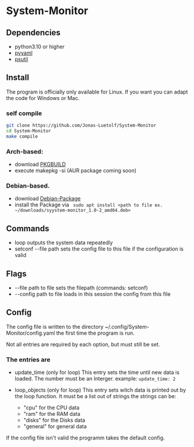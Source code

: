 # System-Monitor
## Dependencies
- python3.10 or higher
- [pyyaml](https://github.com/yaml/pyyaml)
- [psutil](https://github.com/giampaolo/psutil)


## Install
The program is officially only available for Linux. If you want you can adapt the code for Windows or Mac.

### self compile
```bash
git clone https://github.com/Jonas-Luetolf/System-Monitor
cd System-Monitor
make compile
```

### Arch-based:
- download [PKGBUILD](https://github.com/Jonas-Luetolf/System-Monitor/raw/master/PKGBUILD)
- execute makepkg -si
(AUR package coming soon)

### Debian-based.
- download [Debian-Package](https://github.com/Jonas-Luetolf/System-Monitor/raw/master/releases/system-monitor_1.0-2_amd64.deb)
- install the Package via ``` sudo apt install <path to file ex. ~/downloads/syystem-monitor_1.0-2_amd64.deb>```

## Commands
- loop outputs the system data repeatedly
- setconf --file path sets the config file to this file if the configuration is valid

## Flags
- --file path to file sets the filepath (commands: setconf)
- --config path to file loads in this session the config from this file

## Config
The config file is written to the directory ~/.config/System-Monitor/config.yaml the first time the program is run.

Not all entries are required by each option, but must still be set.
### The entries are
- update_time (only for loop)
This entry sets the time until new data is loaded. The number must be an Interger.
example: ```update_time: 2```

- loop_objects (only for loop)
This entry sets witch data is printed out by the loop function. It must be a list out of strings the strings can be:
  - "cpu" for the CPU data
  - "ram" for the RAM data
  - "disks" for the Disks data
  - "general" for general data

If the config file isn't valid the programm takes the default config.
